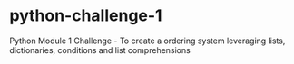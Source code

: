 # python-challenge-1
Python Module 1 Challenge - To create a ordering system leveraging lists, dictionaries, conditions and list comprehensions
